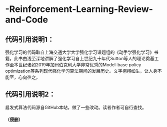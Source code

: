 # -Reinforcement-Learning-Review-and-Code
## 代码引用说明1：

强化学习的代码取自上海交通大学大学强化学习课题组的《动手学强化学习》书籍，此书由浅至深地讲解了强化学习自上世纪九十年代Sutton等人的理论奠基工作至本世纪诸如2019年加州伯克利大学非常优秀的Model-base policy optimization等系列现代强化学习算法期间的发展历史。文字栩栩如生，让人身不能至，心向往之。

## 代码引用说明2：

启发式算法代码源自GitHub本站，做了一些改动。读者作者可自行查找。

#### （侵删）
